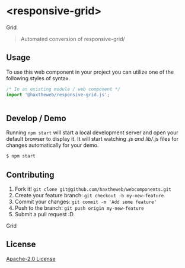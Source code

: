 # &lt;responsive-grid&gt;

Grid
> Automated conversion of responsive-grid/

## Usage
To use this web component in your project you can utilize one of the following styles of syntax.

```js
/* In an existing module / web component */
import '@haxtheweb/responsive-grid.js';



```

## Develop / Demo
Running `npm start` will start a local development server and open your default browser to display it. It will start watching *.js and lib/*.js files for changes automatically for your demo.
```bash
$ npm start
```


## Contributing

1. Fork it! `git clone git@github.com/haxtheweb/webcomponents.git`
2. Create your feature branch: `git checkout -b my-new-feature`
3. Commit your changes: `git commit -m 'Add some feature'`
4. Push to the branch: `git push origin my-new-feature`
5. Submit a pull request :D

Grid

## License
[Apache-2.0 License](http://opensource.org/licenses/Apache-2.0)